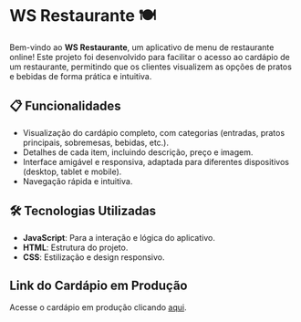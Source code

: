 # WS Restaurante 🍽️

Bem-vindo ao **WS Restaurante**, um aplicativo de menu de restaurante online! Este projeto foi desenvolvido para facilitar o acesso ao cardápio de um restaurante, permitindo que os clientes visualizem as opções de pratos e bebidas de forma prática e intuitiva.

## 📋 Funcionalidades

- Visualização do cardápio completo, com categorias (entradas, pratos principais, sobremesas, bebidas, etc.).
- Detalhes de cada item, incluindo descrição, preço e imagem.
- Interface amigável e responsiva, adaptada para diferentes dispositivos (desktop, tablet e mobile).
- Navegação rápida e intuitiva.

## 🛠️ Tecnologias Utilizadas

- **JavaScript**: Para a interação e lógica do aplicativo.
- **HTML**: Estrutura do projeto.
- **CSS**: Estilização e design responsivo.

## Link do Cardápio em Produção

Acesse o cardápio em produção clicando [aqui](https://cardapio-fogo-chao.netlify.app/).
